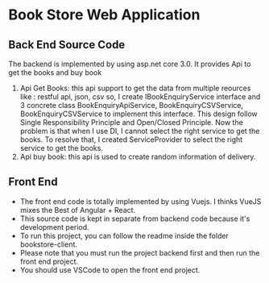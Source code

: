 # Book Store Web Application

## Back End Source Code

The backend is implemented by using asp.net core 3.0.
It provides Api to get the books and buy book

 1. Api Get Books: this api support to get the data from multiple reources like : restful api, json, csv so, I create IBookEnquiryService interface and 3 concrete class BookEnquiryApiService, BookEnquiryCSVService, 
BookEnquiryCSVService to implement this interface. This design follow Single Responsibility Principle and Open/Closed Principle. Now the problem is that when I use DI, I cannot select the right service to get the books. To resolve that, I created ServiceProvider to select the right service to get the books.
2. Api buy book: this api is used to create random information of delivery.

## Front End
- The front end code is totally implemented by using Vuejs. I thinks VueJS mixes the Best of Angular + React. 
- This source code is kept in separate from backend code because it's development period. 
- To run this project, you can follow the readme inside the folder bookstore-client.
- Please note that you must run the project backend first and then run the front end project.
- You should use VSCode to open the front end project.
